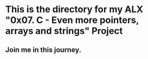 # This is the directory for my ALX "0x07. C - Even more pointers, arrays and strings" Project

## Join me in this journey.
